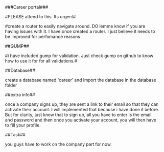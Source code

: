 ###Career portal###



#PLEASE attend to this. Its urgent#

#create a router to easily navigate around. DO lemme know if you are having issues with it. I have once created a router. I just believe it needs to be improved for perfomance reasons

##GUMP##

#i have included gump for validation. Just check gump on github to know how to use it for for all validations.#

##Database##

create a database named 'career' and import the database in the database folder

##extra info##

once a company signs up, they are sent a link to their email so that they can activate their account. I will implemented that because i have done it before. But for clarity, just know that to sign up, all you have to enter is the email and password and then once you activate your account, you will then have to fill your profile.

##Task##

you guys have to work on the company part for now.
